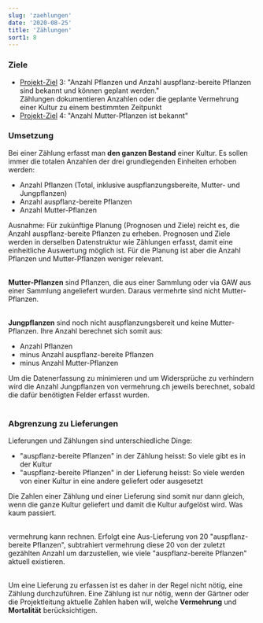 ```yaml
---
slug: 'zaehlungen'
date: '2020-08-25'
title: 'Zählungen'
sort1: 8
---
```


### Ziele

- [Projekt-Ziel](/ziele) 3: "Anzahl Pflanzen und Anzahl auspflanz-bereite Pflanzen sind bekannt und können geplant werden."<br/>
  Zählungen dokumentieren Anzahlen oder die geplante Vermehrung einer Kultur zu einem bestimmten Zeitpunkt
- [Projekt-Ziel](/ziele) 4: "Anzahl Mutter-Pflanzen ist bekannt"

### Umsetzung

Bei einer Zählung erfasst man **den ganzen Bestand** einer Kultur. Es sollen immer die totalen Anzahlen der drei grundlegenden Einheiten erhoben werden:

- Anzahl Pflanzen (Total, inklusive auspflanzungsbereite, Mutter- und Jungpflanzen)
- Anzahl auspflanz-bereite Pflanzen
- Anzahl Mutter-Pflanzen

Ausnahme: Für zukünftige Planung (Prognosen und Ziele) reicht es, die Anzahl auspflanz-bereite Pflanzen zu erheben. Prognosen und Ziele werden in derselben Datenstruktur wie Zählungen erfasst, damit eine einheitliche Auswertung möglich ist. Für die Planung ist aber die Anzahl Pflanzen und Mutter-Pflanzen weniger relevant.<br/><br/>

**Mutter-Pflanzen** sind Pflanzen, die aus einer Sammlung oder via GAW aus einer Sammlung angeliefert wurden. Daraus vermehrte sind nicht Mutter-Pflanzen.<br/><br/>

**Jungpflanzen** sind noch nicht auspflanzungsbereit und keine Mutter-Pflanzen. Ihre Anzahl berechnet sich somit aus:

- Anzahl Pflanzen
- minus Anzahl auspflanz-bereite Pflanzen
- minus Anzahl Mutter-Pflanzen

Um die Datenerfassung zu minimieren und um Widersprüche zu verhindern wird die Anzahl Jungpflanzen von vermehrung.ch jeweils berechnet, sobald die dafür benötigten Felder erfasst wurden.
<br/><br/>

### Abgrenzung zu Lieferungen

Lieferungen und Zählungen sind unterschiedliche Dinge:

- "auspflanz-bereite Pflanzen" in der Zählung heisst: So viele gibt es in der Kultur
- "auspflanz-bereite Pflanzen" in der Lieferung heisst: So viele werden von einer Kultur in eine andere geliefert oder ausgesetzt

Die Zahlen einer Zählung und einer Lieferung sind somit nur dann gleich, wenn die ganze Kultur geliefert und damit die Kultur aufgelöst wird. Was kaum passiert.<br/><br/>

vermehrung kann rechnen. Erfolgt eine Aus-Lieferung von 20 "auspflanz-bereite Pflanzen", subtrahiert vermehrung diese 20 von der zuletzt gezählten Anzahl um darzustellen, wie viele "auspflanz-bereite Pflanzen" aktuell existieren.<br/><br/>

Um eine Lieferung zu erfassen ist es daher in der Regel nicht nötig, eine Zählung durchzuführen. Eine Zählung ist nur nötig, wenn der Gärtner oder die Projektleitung aktuelle Zahlen haben will, welche **Vermehrung** und **Mortalität** berücksichtigen.<br/><br/>
